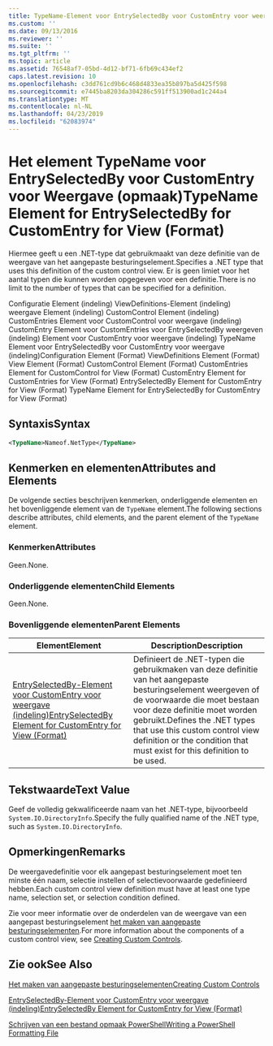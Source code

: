 ```yaml
---
title: TypeName-Element voor EntrySelectedBy voor CustomEntry voor weergave (indeling) | Microsoft Docs
ms.custom: ''
ms.date: 09/13/2016
ms.reviewer: ''
ms.suite: ''
ms.tgt_pltfrm: ''
ms.topic: article
ms.assetid: 76548af7-05bd-4d12-bf71-6fb69c434ef2
caps.latest.revision: 10
ms.openlocfilehash: c3dd761cd9b6c468d4833ea35b897ba5d425f598
ms.sourcegitcommit: e7445ba8203da304286c591ff513900ad1c244a4
ms.translationtype: MT
ms.contentlocale: nl-NL
ms.lasthandoff: 04/23/2019
ms.locfileid: "62083974"
---
```

# <a name="typename-element-for-entryselectedby-for-customentry-for-view-format"></a><span data-ttu-id="9a2d3-102">Het element TypeName voor EntrySelectedBy voor CustomEntry voor Weergave (opmaak)</span><span class="sxs-lookup"><span data-stu-id="9a2d3-102">TypeName Element for EntrySelectedBy for CustomEntry for View (Format)</span></span>

<span data-ttu-id="9a2d3-103">Hiermee geeft u een .NET-type dat gebruikmaakt van deze definitie van de weergave van het aangepaste besturingselement.</span><span class="sxs-lookup"><span data-stu-id="9a2d3-103">Specifies a .NET type that uses this definition of the custom control view.</span></span> <span data-ttu-id="9a2d3-104">Er is geen limiet voor het aantal typen die kunnen worden opgegeven voor een definitie.</span><span class="sxs-lookup"><span data-stu-id="9a2d3-104">There is no limit to the number of types that can be specified for a definition.</span></span>

<span data-ttu-id="9a2d3-105">Configuratie Element (indeling) ViewDefinitions-Element (indeling) weergave Element (indeling) CustomControl Element (indeling) CustomEntries Element voor CustomControl voor weergave (indeling) CustomEntry Element voor CustomEntries voor EntrySelectedBy weergeven (indeling) Element voor CustomEntry voor weergave (indeling) TypeName Element voor EntrySelectedBy voor CustomEntry voor weergave (indeling)</span><span class="sxs-lookup"><span data-stu-id="9a2d3-105">Configuration Element (Format) ViewDefinitions Element (Format) View Element (Format) CustomControl Element (Format) CustomEntries Element for CustomControl for View (Format) CustomEntry Element for CustomEntries for View (Format) EntrySelectedBy Element for CustomEntry for View (Format) TypeName Element for EntrySelectedBy for CustomEntry for View (Format)</span></span>

## <a name="syntax"></a><span data-ttu-id="9a2d3-106">Syntaxis</span><span class="sxs-lookup"><span data-stu-id="9a2d3-106">Syntax</span></span>

```xml
<TypeName>Nameof.NetType</TypeName>
```

## <a name="attributes-and-elements"></a><span data-ttu-id="9a2d3-107">Kenmerken en elementen</span><span class="sxs-lookup"><span data-stu-id="9a2d3-107">Attributes and Elements</span></span>

<span data-ttu-id="9a2d3-108">De volgende secties beschrijven kenmerken, onderliggende elementen en het bovenliggende element van de `TypeName` element.</span><span class="sxs-lookup"><span data-stu-id="9a2d3-108">The following sections describe attributes, child elements, and the parent element of the `TypeName` element.</span></span>

### <a name="attributes"></a><span data-ttu-id="9a2d3-109">Kenmerken</span><span class="sxs-lookup"><span data-stu-id="9a2d3-109">Attributes</span></span>

<span data-ttu-id="9a2d3-110">Geen.</span><span class="sxs-lookup"><span data-stu-id="9a2d3-110">None.</span></span>

### <a name="child-elements"></a><span data-ttu-id="9a2d3-111">Onderliggende elementen</span><span class="sxs-lookup"><span data-stu-id="9a2d3-111">Child Elements</span></span>

<span data-ttu-id="9a2d3-112">Geen.</span><span class="sxs-lookup"><span data-stu-id="9a2d3-112">None.</span></span>

### <a name="parent-elements"></a><span data-ttu-id="9a2d3-113">Bovenliggende elementen</span><span class="sxs-lookup"><span data-stu-id="9a2d3-113">Parent Elements</span></span>

|<span data-ttu-id="9a2d3-114">Element</span><span class="sxs-lookup"><span data-stu-id="9a2d3-114">Element</span></span>|<span data-ttu-id="9a2d3-115">Description</span><span class="sxs-lookup"><span data-stu-id="9a2d3-115">Description</span></span>|
|-------------|-----------------|
|[<span data-ttu-id="9a2d3-116">EntrySelectedBy-Element voor CustomEntry voor weergave (indeling)</span><span class="sxs-lookup"><span data-stu-id="9a2d3-116">EntrySelectedBy Element for CustomEntry for View (Format)</span></span>](./entryselectedby-element-for-customentry-for-customcontrol-for-view-format.md)|<span data-ttu-id="9a2d3-117">Definieert de .NET-typen die gebruikmaken van deze definitie van het aangepaste besturingselement weergeven of de voorwaarde die moet bestaan voor deze definitie moet worden gebruikt.</span><span class="sxs-lookup"><span data-stu-id="9a2d3-117">Defines the .NET types that use this custom control view definition or the condition that must exist for this definition to be used.</span></span>|

## <a name="text-value"></a><span data-ttu-id="9a2d3-118">Tekstwaarde</span><span class="sxs-lookup"><span data-stu-id="9a2d3-118">Text Value</span></span>

<span data-ttu-id="9a2d3-119">Geef de volledig gekwalificeerde naam van het .NET-type, bijvoorbeeld `System.IO.DirectoryInfo`.</span><span class="sxs-lookup"><span data-stu-id="9a2d3-119">Specify the fully qualified name of the .NET type, such as `System.IO.DirectoryInfo`.</span></span>

## <a name="remarks"></a><span data-ttu-id="9a2d3-120">Opmerkingen</span><span class="sxs-lookup"><span data-stu-id="9a2d3-120">Remarks</span></span>

<span data-ttu-id="9a2d3-121">De weergavedefinitie voor elk aangepast besturingselement moet ten minste één naam, selectie instellen of selectievoorwaarde gedefinieerd hebben.</span><span class="sxs-lookup"><span data-stu-id="9a2d3-121">Each custom control view definition must have at least one type name, selection set, or selection condition defined.</span></span>

<span data-ttu-id="9a2d3-122">Zie voor meer informatie over de onderdelen van de weergave van een aangepast besturingselement [het maken van aangepaste besturingselementen](./creating-custom-controls.md).</span><span class="sxs-lookup"><span data-stu-id="9a2d3-122">For more information about the components of a custom control view, see [Creating Custom Controls](./creating-custom-controls.md).</span></span>

## <a name="see-also"></a><span data-ttu-id="9a2d3-123">Zie ook</span><span class="sxs-lookup"><span data-stu-id="9a2d3-123">See Also</span></span>

[<span data-ttu-id="9a2d3-124">Het maken van aangepaste besturingselementen</span><span class="sxs-lookup"><span data-stu-id="9a2d3-124">Creating Custom Controls</span></span>](./creating-custom-controls.md)

[<span data-ttu-id="9a2d3-125">EntrySelectedBy-Element voor CustomEntry voor weergave (indeling)</span><span class="sxs-lookup"><span data-stu-id="9a2d3-125">EntrySelectedBy Element for CustomEntry for View (Format)</span></span>](./entryselectedby-element-for-customentry-for-customcontrol-for-view-format.md)

[<span data-ttu-id="9a2d3-126">Schrijven van een bestand opmaak PowerShell</span><span class="sxs-lookup"><span data-stu-id="9a2d3-126">Writing a PowerShell Formatting File</span></span>](./writing-a-powershell-formatting-file.md)
